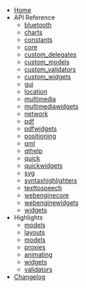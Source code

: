 * [Home](index.md)
* API Reference
    * [bluetooth](api/bluetooth.md)
    * [charts](api/charts.md)
    * [constants](api/constants.md)
    * [core](api/core.md)
    * [custom_delegates](api/custom_delegates.md)
    * [custom_models](api/custom_models.md)
    * [custom_validators](api/custom_validators.md)
    * [custom_widgets](api/custom_widgets.md)
    * [gui](api/gui.md)
    * [location](api/location.md)
    * [multimedia](api/multimedia.md)
    * [multimediawidgets](api/multimediawidgets.md)
    * [network](api/network.md)
    * [pdf](api/pdf.md)
    * [pdfwidgets](api/pdfwidgets.md)
    * [positioning](api/positioning.md)
    * [qml](api/qml.md)
    * [qthelp](api/qthelp.md)
    * [quick](api/quick.md)
    * [quickwidgets](api/quickwidgets.md)
    * [svg](api/svg.md)
    * [syntaxhighlighters](api/syntaxhighlighters.md)
    * [texttospeech](api/texttospeech.md)
    * [webenginecore](api/webenginecore.md)
    * [webenginewidgets](api/webenginewidgets.md)
    * [widgets](api/widgets.md)
* Highlights
    * [models](features/models.md)
    * [layouts](features/layouts.md)
    * [models](features/models.md)
    * [proxies](features/proxies.md)
    * [animating](features/animating.md)
    * [widgets](features/widgets.md)
    * [validators](features/validators.md)
* [Changelog](changelog.md)
<!--
        # - scintilla: api/scintilla.md
        # - scxml: api/scxml.md
        # - utils: api/utils.md
 -->
